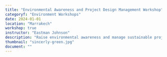 ```yaml
---
title: "Environmental Awareness and Project Design Management Workshop"
categoryf: "Environment Workshops"
date: 2024-01-01
location: "Marrakech"
workshop: true
instructor: "Eastman Johnson"
description: "Raise environmental awareness and manage sustainable projects."
thumbnail: "sincerly-green.jpg"
document: ""
---
```

